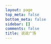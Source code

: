 ```yaml
---
layout: page
top_meta: false
bottom_meta: false
sidebar: []
comments: false
title: 说说广场
---
```


<div id="bbs"></div>
<script type="text/javascript" src="https://jsd.onmicrosoft.cn/npm/marked/marked.min.js"></script>
<script type="text/javascript" src="https://jsd.onmicrosoft.cn/gh/Tokinx/ViewImage/view-image.min.js"></script>
<script type="text/javascript" src="https://jsd.onmicrosoft.cn/gh/Tokinx/Lately/lately.min.js"></script>
<script>
if(typeof Lately==='undefined'){const script=document.createElement('script');script.src='https://jsd.onmicrosoft.cn/gh/Tokinx/Lately/lately.min.js';script.onload=()=>{Lately.init({target:'.bbs-date'});};document.head.appendChild(script);}else{Lately.init({target:'.bbs-date'});}
const urls = [
  {host:"https://s.dusays.com/",creatorId:"1",imgsrc:"https://cravatar.cn/avatar/28b57baa4e8f13fe4292ccb2de267e30"},
  {host:"https://s.dusays.com/",creatorId:"2",imgsrc:"https://cravatar.cn/avatar/0d0462a44b088c433b8191135979efd4"},
  {host:"https://s.dusays.com/",creatorId:"3",imgsrc:"https://cravatar.cn/avatar/cf83c746b212c3f222b1c0a41bbf5b86"},
  {host:"https://s.dusays.com/",creatorId:"4",imgsrc:"https://cravatar.cn/avatar/099440206041f0b1af6a386f9e8c036a"},
  {host:"https://s.dusays.com/",creatorId:"5",imgsrc:"https://cravatar.cn/avatar/5c17cfbf21ae1d45d403b7ead8bf0415"},
  {host:"https://s.dusays.com/",creatorId:"6",imgsrc:"https://cravatar.cn/avatar/6e1a1cc742be99a90de39a0096516fac"},
  {host:"https://s.dusays.com/",creatorId:"7",imgsrc:"https://cravatar.cn/avatar/e53fa73039fa60c5862480ae2192d215"},
  {host:"https://s.dusays.com/",creatorId:"8",imgsrc:"https://bu.dusays.com/2023/03/01/63ff34ec52ff1.jpg"},
  {host:"https://s.dusays.com/",creatorId:"9",imgsrc:"https://cravatar.cn/avatar/c1b204bab687a23c8b6d7c8de11c7c59"},
  {host:"https://s.dusays.com/",creatorId:"10",imgsrc:"https://cravatar.cn/avatar/ba2379bacf88f17ea461137906bd127d"},
  {host:"https://s.dusays.com/",creatorId:"11",imgsrc:"https://cravatar.cn/avatar/565ada82edc2f01e7cf2bd95b31f19fd"},
  {host:"https://s.dusays.com/",creatorId:"12",imgsrc:"https://cravatar.cn/avatar/b633193c913ae39a350311efd950ad83"},
  {host:"https://s.dusays.com/",creatorId:"13",imgsrc:"https://cravatar.cn/avatar/3a78942c4ddcda86242f20abdacee082"},
  {host:"https://s.dusays.com/",creatorId:"14",imgsrc:"https://bu.dusays.com/2023/03/03/6401d82b7ecc9.png"},
  {host:"https://s.dusays.com/",creatorId:"15",imgsrc:"https://cravatar.cn/avatar/1be842e0e85b11a35b697506f06e81f5"},
  {host:"https://s.dusays.com/",creatorId:"16",imgsrc:"https://cravatar.cn/avatar/03ce846eef46a1b21c1bc5a4f03c2de1"},
  {host:"https://s.dusays.com/",creatorId:"17",imgsrc:"https://cravatar.cn/avatar/49ef34286a337f7f152c5e61013c0e69"},
  {host:"https://s.dusays.com/",creatorId:"18",imgsrc:"https://cravatar.cn/avatar/23db27f22d754c4fed9e1cb60a794d81"},
  {host:"https://s.dusays.com/",creatorId:"19",imgsrc:"https://bu.dusays.com/2023/03/08/640864d11ccaf.png"},
  {host:"https://s.dusays.com/",creatorId:"20",imgsrc:"https://cravatar.cn/avatar/d5165cf04fe36d73bc24567a2332f9db"},
  {host:"https://s.dusays.com/",creatorId:"21",imgsrc:"https://bu.dusays.com/2023/03/10/640b2d3a886d5.png"},
  {host:"https://s.dusays.com/",creatorId:"22",imgsrc:"https://bu.dusays.com/2023/03/10/640b2d3a84ebb.png"},
  {host:"https://s.dusays.com/",creatorId:"23",imgsrc:"https://cravatar.cn/avatar/04bfc914bd50b42eb507bf66aad0cc31"},
  {host:"https://s.dusays.com/",creatorId:"24",imgsrc:"https://cravatar.cn/avatar/e011329178b200bcb5d94f0d0ff7544a"},
  {host:"https://s.dusays.com/",creatorId:"25",imgsrc:"https://cravatar.cn/avatar/c1b204bab687a23c8b6d7c8de11c7c59"},
  {host:"https://s.dusays.com/",creatorId:"26",imgsrc:"https://bu.dusays.com/2023/03/10/640b2d3a84114.png"},
  {host:"https://s.dusays.com/",creatorId:"27",imgsrc:"https://bu.dusays.com/2023/03/10/640b2d3a8a6d2.png"},
  {host:"https://s.dusays.com/",creatorId:"28",imgsrc:"https://bu.dusays.com/2023/03/10/640b2d3a93fae.png"},
  {host:"https://s.dusays.com/",creatorId:"29",imgsrc:"https://cravatar.cn/avatar/c21871045e26ba29b5f8263bcc5921cb"},
  {host:"https://s.dusays.com/",creatorId:"30",imgsrc:"https://static.wndbac.cn/avatar.jpg"},
  {host:"https://s.dusays.com/",creatorId:"31",imgsrc:"https://pic.imgdb.cn/item/63e8ebf64757feff33827ab7.jpg"},
  {host:"https://s.dusays.com/",creatorId:"32",imgsrc:"https://bu.dusays.com/2023/03/10/640b2d3b6539b.png"},
  {host:"https://s.dusays.com/",creatorId:"33",imgsrc:"https://bu.dusays.com/2023/03/10/640b2d3b8c6b5.png"},
  {host:"https://s.dusays.com/",creatorId:"34",imgsrc:"https://bu.dusays.com/2023/03/10/640b2d3bbaa65.png"},
  {host:"https://s.dusays.com/",creatorId:"35",imgsrc:"https://bu.dusays.com/2023/04/27/644a5820194b3.png"},
  {host:"https://s.dusays.com/",creatorId:"36",imgsrc:"https://bu.dusays.com/2023/04/27/644a582017d56.png"},
  {host:"https://s.dusays.com/",creatorId:"37",imgsrc:"https://bu.dusays.com/2023/04/27/644a582013d23.png"},
  {host:"https://s.dusays.com/",creatorId:"38",imgsrc:"https://bu.dusays.com/2023/04/27/644a582017bd0.png"},
  {host:"https://s.dusays.com/",creatorId:"39",imgsrc:"https://bu.dusays.com/2023/04/27/644a582017bf8.png"},
  {host:"https://s.dusays.com/",creatorId:"40",imgsrc:"https://bu.dusays.com/2023/04/27/644a5820188a2.png"},
  {host:"https://s.dusays.com/",creatorId:"41",imgsrc:"https://bu.dusays.com/2023/04/27/644a582016d1c.png"},
  {host:"https://s.dusays.com/",creatorId:"42",imgsrc:"https://bu.dusays.com/2023/04/27/644a582014ab2.png"},
  {host:"https://s.dusays.com/",creatorId:"43",imgsrc:"https://bu.dusays.com/2023/04/27/644a582014631.png"},
  {host:"https://s.dusays.com/",creatorId:"44",imgsrc:"https://bu.dusays.com/2023/04/27/644a582017b0a.png"},
  {host:"https://s.dusays.com/",creatorId:"45",imgsrc:"https://bu.dusays.com/2023/04/27/644a5820d7e36.png"},
  {host:"https://s.dusays.com/",creatorId:"46",imgsrc:"https://bu.dusays.com/2023/04/27/644a5821111a9.png"},
  {host:"https://s.dusays.com/",creatorId:"47",imgsrc:"https://bu.dusays.com/2023/04/27/644a58212935e.png"},
  {host:"https://s.dusays.com/",creatorId:"48",imgsrc:"https://bu.dusays.com/2023/04/27/644a5821622b6.png"},
  {host:"https://s.dusays.com/",creatorId:"49",imgsrc:"https://bu.dusays.com/2023/04/27/644a582189926.png"}
]
var bbDom=document.querySelector('#bbs');var load='<div id="load" onclick="nextFetch()" ><button class="load-btn button-load">加载更多</button></div>'
var loading='<div class="loader"><svg class="circular" viewBox="25 25 50 50"><circle class="path" cx="50" cy="50" r="20" fill="none" stroke-width="2" stroke-miterlimit="10"/></svg></div>'
var bbsDatas=[],bbsData={},nextDatas=[],nextData={},limit=2
var page=1,offset=0,nextLength=0,nextDom='',bbUrlNow='',imgsrcNow='',hostNow='',creIdNow=''
bbDom.innerHTML=loading
allUrls()
function allUrls(){var myHtml=''
for(var i=0;i<urls.length;i++){myHtml+='<div class="bbs-urls " onclick="urlsNow(this)" data-host="'+urls[i].host+'" data-creatorId="'+urls[i].creatorId+'" data-imgsrc="'+urls[i].imgsrc+'" data-index="'+i+'"><img src="'+urls[i].imgsrc+'" alt=""></div>'}
myHtml+='<div class="bbs-urls urls-button" onclick="urlsNow(this)" data-type="random"><svg t="1665928089691" class="icon" viewBox="0 0 1024 1024" version="1.1" xmlns="http://www.w3.org/2000/svg" p-id="2562" width="32" height="32"><path d="M913.2 672l98.8 57.1c5.3 3.1 5.3 10.8 0 13.9l-43.4 25L710.4 924c-2.7 1.5-6-0.4-6-3.5V772c0-2.2-1.8-4-4-4H544c-70.4 0-134.4-28.8-180.8-75.2-11.1-11.1-21.2-23.2-30.1-36.1-6.4-9.2-20-9.1-26.4 0.1C260.5 723.9 183.1 768 96 768h-48c-26.5 0-48-21.5-48-48s21.5-48 48-48h48c42.5 0 82.6-16.7 112.9-47.1 30.4-30.4 47.1-70.5 47.1-112.9s-16.7-82.6-47.1-112.9C178.6 368.7 138.4 352 96 352h-48c-26.5 0-48-21.5-48-48s21.5-48 48-48h48c70.4 0 134.4 28.8 180.8 75.2 11.1 11.1 21.2 23.2 30.1 36.1 6.4 9.2 20 9.1 26.4-0.1 46.3-67 123.6-111.1 210.8-111.1H700.4c2.2 0 4-1.8 4-4V103.4c0-3.1 3.3-5 6-3.5l258.2 156 43.4 25.1c5.3 3.1 5.3 10.8 0 13.9L913.2 352 710.4 476c-2.7 1.5-6-0.4-6-3.5V356c0-2.2-1.8-4-4-4H544c-42.5 0-82.6 16.7-112.9 47.1-30.4 30.4-47.1 70.5-47.1 112.9 0 42.5 16.7 82.6 47.1 112.9C461.4 655.3 501.5 672 544 672H700.4c2.2 0 4-1.8 4-4V551.4c0-3.1 3.3-5 6-3.5L913.2 672z" p-id="2563" fill="#f5f5f5"></path></svg></div>'
myHtml+='<div class="bbs-urls urls-button"><a href="https://s.dusays.com/"><svg t="1665929410343" class="icon" viewBox="0 0 1024 1024" version="1.1" xmlns="http://www.w3.org/2000/svg" p-id="6308" width="32" height="32"><path d="M906.212134 565.732986 565.732986 565.732986 565.732986 906.212134C565.732986 926.013685 541.666486 959.972 511.97312 959.972 482.297674 959.972 458.213254 926.013685 458.213254 906.212134L458.213254 565.732986 117.734106 565.732986C97.950475 565.732986 63.97424 541.666486 63.97424 511.97312 63.97424 482.279754 97.950475 458.213254 117.734106 458.213254L458.213254 458.213254 458.213254 117.734106C458.213254 97.950475 482.297674 63.97424 511.97312 63.97424 541.666486 63.97424 565.732986 97.950475 565.732986 117.734106L565.732986 458.213254 906.212134 458.213254C925.995765 458.213254 959.972 482.279754 959.972 511.97312 959.972 541.666486 925.995765 565.732986 906.212134 565.732986Z" p-id="6309" fill="#f5f5f5"></path></svg></a></div>'
myHtml='<div id="bbs-urls">'+myHtml+'</div>'
bbDom.insertAdjacentHTML('beforebegin',myHtml);}
function nextFetch(){document.querySelector("button.button-load").textContent='加载中……';updateHTMl(nextDatas)
if(nextLength<10){document.querySelector("button.button-load").remove()
return}
getNextList()};function urlsNow(e){var domUrls=document.querySelectorAll('#bbs-urls .bbs-urls')
if(e.classList.contains('url-now')){domUrls[e.getAttribute("data-index")].classList.remove("url-now")
fetchBBser()}else{domUrls.forEach(function(value,index){domUrls[index].classList.remove("url-now")})
var btn=document.querySelector('button.button-load')
if(btn){btn.remove()}
page=1,offset=0
bbDom.innerHTML=loading
var type=e.getAttribute("data-type")
if(type=='random'){var num=Math.round(Math.random()*(urls.length-1))
hostNow=urls[num].host
creIdNow=urls[num].creatorId
imgsrcNow=urls[num].imgsrc
domUrls[num].classList.add("url-now")}else{domUrls[e.getAttribute("data-index")].classList.add("url-now")
hostNow=e.getAttribute("data-host")
creIdNow=e.getAttribute("data-creatorId")
imgsrcNow=e.getAttribute("data-imgsrc")}
bbUrlNow=hostNow+"api/memo?creatorId="+creIdNow+"&rowStatus=NORMAL&limit=10"
fetch(bbUrlNow).then(res=>res.json()).then(resdata=>{bbDom.innerHTML=''
bbsDatas.length=0
for(var j=0;j<resdata.data.length;j++){var resValue=resdata.data[j]
bbsData={updatedTs:resValue.updatedTs,creatorId:resValue.creatorId,creator:resValue.creatorName||resValue.creator.nickname||resValue.creator.name,imgsrc:imgsrcNow,content:resValue.content,resourceList:resValue.resourceList,url:hostNow}
bbsDatas.push(bbsData)}
updateHTMl(bbsDatas)
bbDom.insertAdjacentHTML('afterend',load);var nowLength=bbsData.length
if(nowLength<10){document.querySelector("button.button-load").remove()
return}
page++
offset=10*(page-1)
getNextList()});}}
function getNextList(){var bbUrl=bbUrlNow+"&offset="+offset;fetch(bbUrl).then(res=>res.json()).then(resdata=>{nextDom=resdata.data
nextLength=nextDom.length
page++
offset=10*(page-1)
if(nextLength<1){document.querySelector("button.button-load").remove()
return}
nextDatas.length=0
for(var j=0;j<nextDom.length;j++){var resValue=nextDom[j]
nextData={updatedTs:resValue.updatedTs,creatorId:resValue.creatorId,creator:resValue.creatorName||resValue.creator.nickname||resValue.creator.name,imgsrc:imgsrcNow,content:resValue.content,resourceList:resValue.resourceList,url:hostNow}
nextDatas.push(nextData)}})}
const withTimeout=(millis,promise)=>{const timeout=new Promise((resolve,reject)=>setTimeout(()=>reject(`Timed out after ms.`),millis));return Promise.race([promise,timeout]);};const fetchBBser=async()=>{const results=await Promise.allSettled(urls.map(url=>withTimeout(2000,fetch(url.host+"api/memo?creatorId="+url.creatorId+"&rowStatus=NORMAL&limit="+limit).then(response=>response.json()).then(resdata=>resdata.data)))).then(results=>{bbDom.innerHTML=''
for(var i=0;i<results.length;i++){var status=results[i].status
if(status=="fulfilled"){var resultsRes=results[i].value
for(var j=0;j<resultsRes.length;j++){var resValue=resultsRes[j]
bbsData={updatedTs:resValue.updatedTs,creatorId:resValue.creatorId,creator:resValue.creatorName||resValue.creator.nickname||resValue.creator.name,imgsrc:urls[i].imgsrc,content:resValue.content,resourceList:resValue.resourceList,url:urls[i].host}
bbsDatas.push(bbsData)}}}
bbsDatas.sort(compare("updatedTs"));updateHTMl(bbsDatas)})}
fetchBBser()
function compare(p){return function(m,n){var a=m[p];var b=n[p];return b-a;}}
function uniqueFunc(arr){const res=new Map();return arr.filter((item)=>!res.has(item.creator)&&res.set(item.creator,1));}
function updateHTMl(data){var result="",resultAll="";const TAG_REG=/#([^\s#]+?) /g,BILIBILI_REG=/<a.*?href="https:\/\/www\.bilibili\.com\/video\/((av[\d]{1,10})|(BV([\w]{10})))\/?".*?>.*<\/a>/g,NETEASE_MUSIC_REG=/<a.*?href="https:\/\/music\.163\.com\/.*id=([0-9]+)".*?>.*<\/a>/g,QQMUSIC_REG=/<a.*?href="https\:\/\/y\.qq\.com\/.*(\/[0-9a-zA-Z]+)(\.html)?".*?>.*?<\/a>/g,QQVIDEO_REG=/<a.*?href="https:\/\/v\.qq\.com\/.*\/([a-z|A-Z|0-9]+)\.html".*?>.*<\/a>/g,YOUKU_REG=/<a.*?href="https:\/\/v\.youku\.com\/.*\/id_([a-z|A-Z|0-9|==]+)\.html".*?>.*<\/a>/g,YOUTUBE_REG=/<a.*?href="https:\/\/www\.youtube\.com\/watch\?v\=([a-z|A-Z|0-9]{11})\".*?>.*<\/a>/g;marked.setOptions({breaks:true,smartypants:true,langPrefix:'language-'});for(var i=0;i<data.length;i++){var memos=data[i].url
var bbContREG=data[i].content.replace(TAG_REG,"<span class='tag-span'>#$1</span> ")
bbContREG=marked.parse(bbContREG).replace(BILIBILI_REG,"<div class='video-wrapper'><iframe src='//player.bilibili.com/player.html?bvid=$1&as_wide=1&high_quality=1&danmaku=0' scrolling='no' border='0' frameborder='no' framespacing='0' allowfullscreen='true'></iframe></div>").replace(NETEASE_MUSIC_REG,"<meting-js auto='https://music.163.com/#/song?id=$1'></meting-js>").replace(QQMUSIC_REG,"<meting-js auto='https://y.qq.com/n/yqq/song$1.html'></meting-js>").replace(QQVIDEO_REG,"<div class='video-wrapper'><iframe src='//v.qq.com/iframe/player.html?vid=$1' allowFullScreen='true' frameborder='no'></iframe></div>").replace(YOUKU_REG,"<div class='video-wrapper'><iframe src='https://player.youku.com/embed/$1' frameborder=0 'allowfullscreen'></iframe></div>").replace(YOUTUBE_REG,"<div class='video-wrapper'><iframe src='https://www.youtube.com/embed/$1' title='YouTube video player' frameborder='0' allow='accelerometer; autoplay; clipboard-write; encrypted-media; gyroscope; picture-in-picture' allowfullscreen title='YouTube Video'></iframe></div>")
if(data[i].resourceList&&data[i].resourceList.length>0){var resourceList=data[i].resourceList;var imgUrl='',resUrl='',resImgLength=0;for(var j=0;j<resourceList.length;j++){var restype=resourceList[j].type.slice(0,5);var resexlink=resourceList[j].externalLink
var resLink='',fileId=''
if(resexlink){resLink=resexlink}else{fileId=resourceList[j].publicId||resourceList[j].filename
resLink=memos+'o/r/'+resourceList[j].id+'/'+fileId}
if(restype=='image'){imgUrl+='<figure class="gallery-thumbnail"><img class="img thumbnail-image" src="'+resLink+'"/></figure>'
resImgLength=resImgLength+1}
if(restype!=='image'){resUrl+='<a target="_blank" rel="noreferrer" href="'+resLink+'">'+resourceList[j].filename+'</a>'}}
if(imgUrl){var resImgGrid=""
if(resImgLength!==1){var resImgGrid="grid grid-"+resImgLength}
bbContREG+='<div class="resimg '+resImgGrid+'">'+imgUrl+'</div></div>'}
if(resUrl){bbContREG+='<div class="resour">'+resUrl+'</div>'}}
result+='<li class=""><div class="bbs-avatar"><img src="'+data[i].imgsrc+'" alt=""><a href="'+data[i].url+'u/'+data[i].creatorId+'" target="_blank" rel="noopener noreferrer" class="bbs-creator">'+data[i].creator+'</a><span class="bbs-dot">·</span><span class="bbs-date">'+new Date(data[i].updatedTs*1000).toLocaleString()+'</span></div><div class="bbs-content"><div class="bbs-text">'+bbContREG+'</div></div></li>'}
var bbBefore="<section class='bbs-timeline'><ul class='list'>"
var bbAfter="</ul></section>"
resultAll=bbBefore+result+bbAfter
bbDom.insertAdjacentHTML('beforeend',resultAll);var btn=document.querySelector('button.button-load')
if(btn){btn.textContent='加载更多';}
window.ViewImage&&ViewImage.init('.bbs-content img')
window.Lately&&Lately.init({target:'.bbs-date'});}
</script>
<style>
#bbs{padding: 2rem 0;}
#bbs-urls{margin-top: 2rem;}
.bbs-urls{display:inline-block;background: #4a4b50;border-radius:10%;margin:0 .6rem 0 0;padding:4px;width:3.4rem;height:3.4rem;cursor: pointer;vertical-align: text-bottom;}
.bbs-urls img{border-radius:50%;width:50%;height:50%;}
.bbs-urls.url-now{background:#42b983;transition: 0.6s;}
.urls-button svg.icon{padding:10px;width:100%;height: 100%;}
.bbs-timeline ul {margin:0;padding: 0;}
.bbs-timeline ul li{list-style-type:none;position:relative;}
.bbs-timeline{max-width:1200px;margin:0 auto;}
.bbs-avatar{position: relative;}
.bbs-avatar img{width:24px;height:24px;border-radius:50%;margin-right:1rem;}
div.bbs-avatar > img {
  display: inline-block;
  margin: 0 10px 0 0;
}
.bbs-creator,.bbs-date,.bbs-dot{position:relative;top:-5px;}
.bbs-dot{font-weight: 800;margin:0 .5rem;}
.bbs-content {margin-bottom: 3rem;}
.bbs-text,.resour{background: var(--color-block);border-radius: 8px;font-size: 1em;padding:10px 14px;position: relative;}
.resour{font-size: 0.9rem;margin-top: 2px;padding: 5px 14px;}
.bbs-text{overflow:hidden;max-height:90vh;}
.bbs-text blockquote{font-family: KaiTi,STKaiti,STFangsong;margin:0 0 0 1rem;padding:.25rem 2rem;position: relative;border-left:0 none;}
.bbs-text blockquote::before{line-height: 2rem;content: "“";font-family: Georgia, serif;font-size: 28px;font-weight: bold;position: absolute;left: 10px;top:5px;}
.bbs-text p{margin:0;}
.bbs-text pre p{display: inline-block;}
.bbs-text pre p:empty{display: none;}
.tag-span{color: #42b983;}
#load button.load-btn{width:100%;padding:8px 0;background: var(--color-block);}
#bb-footer{letter-spacing:8px;margin:5rem auto 1rem;text-align:center;}
.dark .bbs-text,.dark .resour{background:#4a4b50;}
.dark .bbs-text p{color:#fafafa;}
.loader {position: relative;margin:3rem auto;width: 100px;}
.loader::before {content: '';display: block;padding-top: 100%;}
.circular {animation: rotate 2s linear infinite;height: 100%;transform-origin: center center;width: 100%;position: absolute;top: 0;bottom: 0;left: 0;right: 0;margin: auto;}
.path {stroke-dasharray: 1, 200;stroke-dashoffset: 0;animation: dash 1.5s ease-in-out infinite, color 6s ease-in-out infinite;stroke-linecap: round;}
@keyframes rotate {100% {transform: rotate(360deg);}}
@keyframes dash {
  0% {stroke-dasharray: 1, 200;stroke-dashoffset: 0;}
  50% {stroke-dasharray: 89, 200;stroke-dashoffset: -35px;}
  100% {stroke-dasharray: 89, 200;stroke-dashoffset: -124px;}
}
@keyframes color {
  100%,0% {stroke: #d62d20;}40% {stroke: #0057e7;}66% {stroke: #008744;}80%,90% {stroke: #ffa700;}
}
.bbs-content p > img{cursor:pointer;border:1px solid #3b3d42;}
.bbs-content p:has(img.img){display: inline-block;}
.bbs-text p > img {display: block;}
.bbs-text p > img:first-child:nth-last-child(n+2),.bbs-text p > img:first-child:nth-last-child(n+2) ~ img {display: inline-block;}
.bbs-content p > img.square{height:180px;width:180px;object-fit:cover;}
.resimg.grid{
  display: grid;
  grid-template-columns: repeat(3,1fr);
  grid-template-rows:auto;
  gap: 4px;
  width: calc(100%* 2 / 3);
  box-sizing: border-box;
  margin: 4px 0 0;
}
.resimg.grid-2{
  grid-template-columns: repeat(2, 1fr);
  width: 80%;
}
.resimg.grid-4{
  grid-template-columns: repeat(2, 1fr);
  width: calc(80% * 2 / 3);
}
.resimg.grid figure.gallery-thumbnail {
  position: relative;
  width: 100%;
  height: 0;
  padding-top: 100%;
  cursor: zoom-in;
}
.resimg figure{
  text-align: left;
  max-height:50%;
}
.resimg figure img{
  max-height:50vh;
}
.resimg.grid figure, figcaption {
  margin: 0 !important;
}
.resimg.grid figure.gallery-thumbnail > img.thumbnail-image {
  position: absolute;
  left: 0;
  top: 0;
  display: block;
  width: 100%;
  height: 100%;
  object-fit: cover;
  object-position: 50% 50%;
}
.video-wrapper{position:relative;padding-bottom:55%;width:100%;height:0}
.video-wrapper iframe{position:absolute;height:100%;width:100%;}
</style>